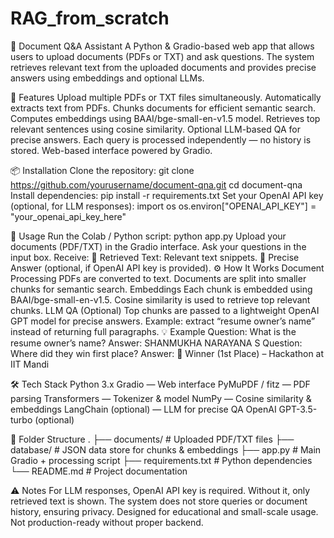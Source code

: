 # RAG_from_scratch  


📄 Document Q&A Assistant
A Python & Gradio-based web app that allows users to upload documents (PDFs or TXT) and ask questions. The system retrieves relevant text from the uploaded documents and provides precise answers using embeddings and optional LLMs.



🚀 Features
Upload multiple PDFs or TXT files simultaneously.
Automatically extracts text from PDFs.
Chunks documents for efficient semantic search.
Computes embeddings using BAAI/bge-small-en-v1.5 model.
Retrieves top relevant sentences using cosine similarity.
Optional LLM-based QA for precise answers.
Each query is processed independently — no history is stored.
Web-based interface powered by Gradio.


📦 Installation
Clone the repository:
git clone https://github.com/yourusername/document-qna.git
cd document-qna
Install dependencies:
pip install -r requirements.txt
Set your OpenAI API key (optional, for LLM responses):
import os
os.environ["OPENAI_API_KEY"] = "your_openai_api_key_here"



📝 Usage
Run the Colab / Python script:
python app.py
Upload your documents (PDF/TXT) in the Gradio interface.
Ask your questions in the input box.
Receive:
🔎 Retrieved Text: Relevant text snippets.
🎯 Precise Answer (optional, if OpenAI API key is provided).
⚙ How It Works
Document Processing
PDFs are converted to text.
Documents are split into smaller chunks for semantic search.
Embeddings
Each chunk is embedded using BAAI/bge-small-en-v1.5.
Cosine similarity is used to retrieve top relevant chunks.
LLM QA (Optional)
Top chunks are passed to a lightweight OpenAI GPT model for precise answers.
Example: extract “resume owner’s name” instead of returning full paragraphs.
💡 Example
Question: What is the resume owner’s name?
Answer: SHANMUKHA NARAYANA S
Question: Where did they win first place?
Answer: 🥇 Winner (1st Place) – Hackathon at IIT Mandi



🛠 Tech Stack
Python 3.x
Gradio — Web interface
PyMuPDF / fitz — PDF parsing
Transformers — Tokenizer & model
NumPy — Cosine similarity & embeddings
LangChain (optional) — LLM for precise QA
OpenAI GPT-3.5-turbo (optional)



📁 Folder Structure
.
├── documents/          # Uploaded PDF/TXT files
├── database/           # JSON data store for chunks & embeddings
├── app.py              # Main Gradio + processing script
├── requirements.txt    # Python dependencies
└── README.md           # Project documentation


⚠️ Notes
For LLM responses, OpenAI API key is required. Without it, only retrieved text is shown.
The system does not store queries or document history, ensuring privacy.
Designed for educational and small-scale usage. Not production-ready without proper backend.
